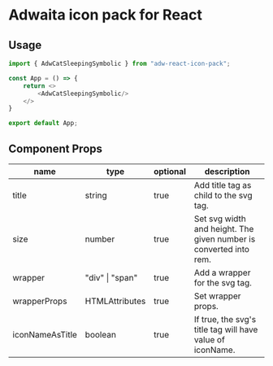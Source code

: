 # Adwaita icon pack for React

## Usage
```typescript
import { AdwCatSleepingSymbolic } from "adw-react-icon-pack";

const App = () => {
    return <>
        <AdwCatSleepingSymbolic/>
    </>
}

export default App;
```

## Component Props

| name            | type                    | optional | description                                                       |
|-----------------|-------------------------|----------|-------------------------------------------------------------------|
| title           | string                  | true     | Add title tag as child to the svg tag.                            |
| size            | number                  | true     | Set svg width and height. The given number is converted into rem. |
| wrapper         | "div" \| "span"         | true     | Add a wrapper for the svg tag.                                    |
| wrapperProps    | HTMLAttributes<wrapper> | true     | Set wrapper props.                                                |
| iconNameAsTitle | boolean                 | true     | If true, the svg's title tag will have value of iconName.          |
